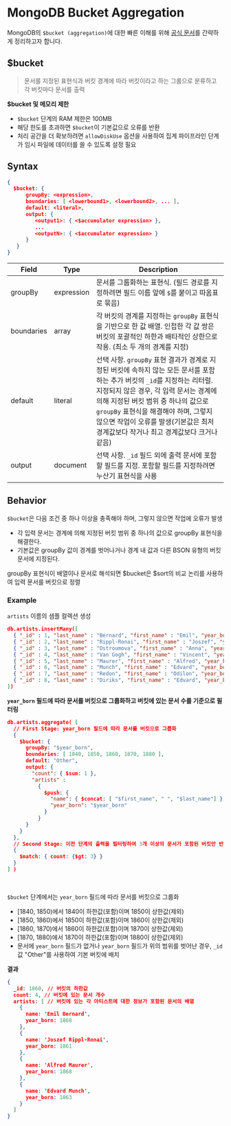# MongoDB Bucket Aggregation

MongoDB의 `$bucket (aggregation)`에 대한 빠른 이해를 위해 [공식 문서](https://www.mongodb.com/docs/manual/reference/operator/aggregation/bucket/#mongodb-pipeline-pipe.-bucket)를 간략하게 정리하고자 합니다.

## $bucket

> 문서를 지정된 표현식과 버킷 경계에 따라 버킷이라고 하는 그룹으로 분류하고 각 버킷마다 문서를 출력

**$bucket 및 메모리 제한**

- `$bucket` 단계의 RAM 제한은 100MB
- 해당 한도를 초과하면 `$bucket`이 기본값으로 오류를 반환
- 처리 공간을 더 확보하려면 `allowDiskUse` 옵션을 사용하여 집계 파이프라인 단계가 임시 파일에 데이터를 쓸 수 있도록 설정 필요

## Syntax

```json
{
  $bucket: {
      groupBy: <expression>,
      boundaries: [ <lowerbound1>, <lowerbound2>, ... ],
      default: <literal>,
      output: {
         <output1>: { <$accumulator expression> },
         ...
         <outputN>: { <$accumulator expression> }
      }
   }
}
```

|Field|Type|Description|
|---|---|---|
|groupBy|expression|문서를 그룹화하는 표현식. (필드 경로를 지정하려면 필드 이름 앞에 `$`를 붙이고 따옴표로 묶음)|
|boundaries|array|각 버킷의 경계를 지정하는 `groupBy` 표현식을 기반으로 한 값 배열. 인접한 각 값 쌍은 버킷의 포괄적인 하한과 배타적인 상한으로 작용. (최소 두 개의 경계를 지정)|
|default|Iiteral|선택 사항. `groupBy` 표현 결과가 경계로 지정된 버킷에 속하지 않는 모든 문서를 포함하는 추가 버킷의 `_id`를 지정하는 리터럴. 지정되지 않은 경우, 각 입력 문서는 경계에 의해 지정된 버킷 범위 중 하나의 값으로 `groupBy` 표현식을 해결해야 하며, 그렇지 않으면 작업이 오류를 발생(기본값은 최저 경계값보다 작거나 최고 경계값보다 크거나 같음)|
|output|document|선택 사항. `_id` 필드 외에 출력 문서에 포함할 필드를 지정. 포함할 필드를 지정하려면 누산기 표현식을 사용|

## Behavior

`$bucket`은 다음 조건 중 하나 이상을 충족해야 하며, 그렇지 않으면 작업에 오류가 발생
- 각 입력 문서는 경계에 의해 지정된 버킷 범위 중 하나의 값으로 groupBy 표현식을 해결한다.
- 기본값은 groupBy 값이 경계를 벗어나거나 경계 내 값과 다른 BSON 유형의 버킷 문서에 지정된다.

groupBy 표현식이 배열이나 문서로 해석되면 $bucket은 $sort의 비교 논리를 사용하여 입력 문서를 버킷으로 정렬

### Example

`artists` 이름의 샘플 컬렉션 생성

```json
db.artists.insertMany([
  { "_id" : 1, "last_name" : "Bernard", "first_name" : "Emil", "year_born" : 1868, "year_died" : 1941, "nationality" : "France" },
  { "_id" : 2, "last_name" : "Rippl-Ronai", "first_name" : "Joszef", "year_born" : 1861, "year_died" : 1927, "nationality" : "Hungary" },
  { "_id" : 3, "last_name" : "Ostroumova", "first_name" : "Anna", "year_born" : 1871, "year_died" : 1955, "nationality" : "Russia" },
  { "_id" : 4, "last_name" : "Van Gogh", "first_name" : "Vincent", "year_born" : 1853, "year_died" : 1890, "nationality" : "Holland" },
  { "_id" : 5, "last_name" : "Maurer", "first_name" : "Alfred", "year_born" : 1868, "year_died" : 1932, "nationality" : "USA" },
  { "_id" : 6, "last_name" : "Munch", "first_name" : "Edvard", "year_born" : 1863, "year_died" : 1944, "nationality" : "Norway" },
  { "_id" : 7, "last_name" : "Redon", "first_name" : "Odilon", "year_born" : 1840, "year_died" : 1916, "nationality" : "France" },
  { "_id" : 8, "last_name" : "Diriks", "first_name" : "Edvard", "year_born" : 1855, "year_died" : 1930, "nationality" : "Norway" }
])
```

**`year_born` 필드에 따라 문서를 버킷으로 그룹화하고 버킷에 있는 문서 수를 기준으로 필터링**

```json
db.artists.aggregate( [
  // First Stage: year_born 필드에 따라 문서를 버킷으로 그룹화
  {
    $bucket: {
      groupBy: "$year_born",                       
      boundaries: [ 1840, 1850, 1860, 1870, 1880 ],
      default: "Other",
      output: {
        "count": { $sum: 1 },
        "artists" :
          {
            $push: {
              "name": { $concat: [ "$first_name", " ", "$last_name"] },
              "year_born": "$year_born"
            }
          }
      }
    }
  },
  // Second Stage: 이전 단계의 출력을 필터링하여 3개 이상의 문서가 포함된 버킷만 반환
  {
    $match: { count: {$gt: 3} }
  }
] )
```

<br/>

`$bucket` 단계에서는 `year_born` 필드에 따라 문서를 버킷으로 그룹화
- [1840, 1850)에서 1840이 하한값(포함)이며 1850이 상한값(제외)
- [1850, 1860)에서 1850이 하한값(포함)이며 1860이 상한값(제외)
- [1860, 1870)에서 1860이 하한값(포함)이며 1870이 상한값(제외)
- [1870, 1880)에서 1870이 하한값(포함)이며 1880이 상한값(제외)
- 문서에 `year_born` 필드가 없거나 `year_born` 필드가 위의 범위를 벗어난 경우, `_id`값 "Other"를 사용하여 기본 버킷에 배치

**결과**

```json
{
  _id: 1860, // 버킷의 하한값
  count: 4, // 버킷에 있는 문서 개수
  artists: [ // 버킷에 있는 각 아티스트에 대한 정보가 포함된 문서의 배열
    {
      name: 'Emil Bernard',
      year_born: 1868
    },
    {
      name: 'Joszef Rippl-Ronai',
      year_born: 1861
    },
    {
      name: 'Alfred Maurer',
      year_born: 1868
    },
    {
      name: 'Edvard Munch',
      year_born: 1863
    }
  ]
}
```

